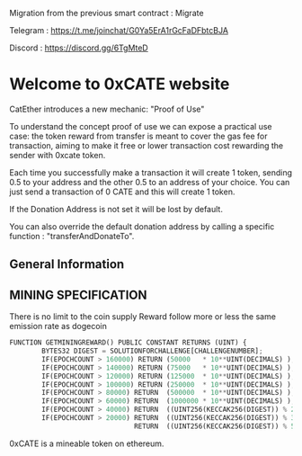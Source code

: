 Migration from the previous smart contract : <a src="https://0xcatether.github.io/0xcate/migrate.html">Migrate</a> 

Telegram : <https://t.me/joinchat/G0Ya5ErA1rGcFaDFbtcBJA>

Discord : <https://discord.gg/6TgMteD>
# Welcome to 0xCATE website

CatEther introduces a new mechanic: "Proof of Use"

To understand the concept proof of use we can expose a practical use case: the token reward from transfer is meant to cover the gas fee for transaction, aiming to make it free or lower transaction cost rewarding the sender with 0xcate token.

Each time you successfully make a transaction it will create 1 token, sending 0.5 to your address and the other 0.5 to an address of your choice.
You can just send a transaction of 0 CATE and this will create 1 token.

If the Donation Address is not set it will be lost by default.

You can also override the default donation address by calling a specific function : "transferAndDonateTo".

## General Information

## MINING SPECIFICATION

There is no limit to the coin supply
Reward follow more or less the same emission rate as dogecoin
```python
FUNCTION GETMININGREWARD() PUBLIC CONSTANT RETURNS (UINT) {
        BYTES32 DIGEST = SOLUTIONFORCHALLENGE[CHALLENGENUMBER];
        IF(EPOCHCOUNT > 160000) RETURN (50000   * 10**UINT(DECIMALS) );//  14.4 M/DAY 
        IF(EPOCHCOUNT > 140000) RETURN (75000   * 10**UINT(DECIMALS) ); //  21.6 M/DAY
        IF(EPOCHCOUNT > 120000) RETURN (125000  * 10**UINT(DECIMALS) ); //  36.0 M/DAY
        IF(EPOCHCOUNT > 100000) RETURN (250000  * 10**UINT(DECIMALS) ); //  72.0 M/DAY
        IF(EPOCHCOUNT > 80000) RETURN  (500000  * 10**UINT(DECIMALS) ); // 144.0 M/DAY
        IF(EPOCHCOUNT > 60000) RETURN  (1000000 * 10**UINT(DECIMALS) ); // 288.0 M/DAY
        IF(EPOCHCOUNT > 40000) RETURN  ((UINT256(KECCAK256(DIGEST)) % 2500000) * 10**UINT(DECIMALS) );   // 360.0 M/DAY
        IF(EPOCHCOUNT > 20000) RETURN  ((UINT256(KECCAK256(DIGEST)) % 3500000) * 10**UINT(DECIMALS) );   // 504.0 M/DAY
                               RETURN  ((UINT256(KECCAK256(DIGEST)) % 5000000) * 10**UINT(DECIMALS) );   // 720
```                               

0xCATE is a mineable token on ethereum. 

<script src="https://code.jquery.com/jquery-3.2.1.min.js"></script>

